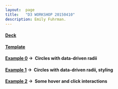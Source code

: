 ```yaml
---
layout:  page
title:   "D3 WORKSHOP 20150410"
description: Emily Fuhrman.
---
```


#### [Deck](http://y-li.me/lab/D3-workshop/deck_20150410.pdf)

#### [Template](http://y-li.me/lab/D3-workshop/template.zip)

#### [Example 0](http://y-li.me/lab/D3-workshop/example_00.zip) &rarr;&nbsp; Circles with data-driven radii

#### [Example 1](http://y-li.me/lab/D3-workshop/example_01.zip) &rarr;&nbsp; Circles with data-driven radii, styling

#### [Example 2](http://y-li.me/lab/D3-workshop/example_02.zip) &rarr;&nbsp; Some hover and click interactions